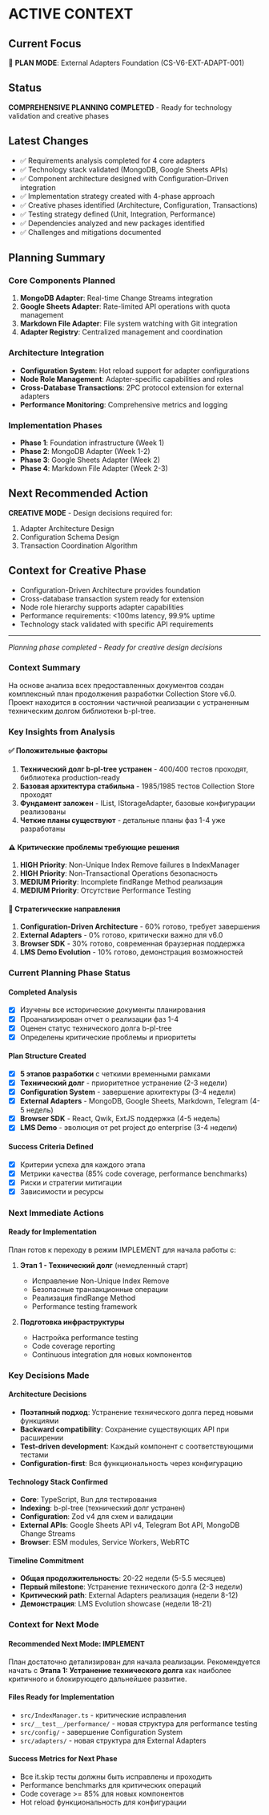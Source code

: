 # ACTIVE CONTEXT

## Current Focus
🔄 **PLAN MODE**: External Adapters Foundation (CS-V6-EXT-ADAPT-001)

## Status
**COMPREHENSIVE PLANNING COMPLETED** - Ready for technology validation and creative phases

## Latest Changes
- ✅ Requirements analysis completed for 4 core adapters
- ✅ Technology stack validated (MongoDB, Google Sheets APIs)
- ✅ Component architecture designed with Configuration-Driven integration
- ✅ Implementation strategy created with 4-phase approach
- ✅ Creative phases identified (Architecture, Configuration, Transactions)
- ✅ Testing strategy defined (Unit, Integration, Performance)
- ✅ Dependencies analyzed and new packages identified
- ✅ Challenges and mitigations documented

## Planning Summary

### Core Components Planned
1. **MongoDB Adapter**: Real-time Change Streams integration
2. **Google Sheets Adapter**: Rate-limited API operations with quota management
3. **Markdown File Adapter**: File system watching with Git integration
4. **Adapter Registry**: Centralized management and coordination

### Architecture Integration
- **Configuration System**: Hot reload support for adapter configurations
- **Node Role Management**: Adapter-specific capabilities and roles
- **Cross-Database Transactions**: 2PC protocol extension for external adapters
- **Performance Monitoring**: Comprehensive metrics and logging

### Implementation Phases
- **Phase 1**: Foundation infrastructure (Week 1)
- **Phase 2**: MongoDB Adapter (Week 1-2)
- **Phase 3**: Google Sheets Adapter (Week 2)
- **Phase 4**: Markdown File Adapter (Week 2-3)

## Next Recommended Action
**CREATIVE MODE** - Design decisions required for:
1. Adapter Architecture Design
2. Configuration Schema Design
3. Transaction Coordination Algorithm

## Context for Creative Phase
- Configuration-Driven Architecture provides foundation
- Cross-database transaction system ready for extension
- Node role hierarchy supports adapter capabilities
- Performance requirements: <100ms latency, 99.9% uptime
- Technology stack validated with specific API requirements

---
*Planning phase completed - Ready for creative design decisions*

### Context Summary
На основе анализа всех предоставленных документов создан комплексный план продолжения разработки Collection Store v6.0. Проект находится в состоянии частичной реализации с устраненным техническим долгом библиотеки b-pl-tree.

### Key Insights from Analysis

#### ✅ Положительные факторы
1. **Технический долг b-pl-tree устранен** - 400/400 тестов проходят, библиотека production-ready
2. **Базовая архитектура стабильна** - 1985/1985 тестов Collection Store проходят
3. **Фундамент заложен** - IList, IStorageAdapter, базовые конфигурации реализованы
4. **Четкие планы существуют** - детальные планы фаз 1-4 уже разработаны

#### ⚠️ Критические проблемы требующие решения
1. **HIGH Priority**: Non-Unique Index Remove failures в IndexManager
2. **HIGH Priority**: Non-Transactional Operations безопасность
3. **MEDIUM Priority**: Incomplete findRange Method реализация
4. **MEDIUM Priority**: Отсутствие Performance Testing

#### 🎯 Стратегические направления
1. **Configuration-Driven Architecture** - 60% готово, требует завершения
2. **External Adapters** - 0% готово, критически важно для v6.0
3. **Browser SDK** - 30% готово, современная браузерная поддержка
4. **LMS Demo Evolution** - 10% готово, демонстрация возможностей

### Current Planning Phase Status

#### Completed Analysis
- [x] Изучены все исторические документы планирования
- [x] Проанализирован отчет о реализации фаз 1-4
- [x] Оценен статус технического долга b-pl-tree
- [x] Определены критические проблемы и приоритеты

#### Plan Structure Created
- [x] **5 этапов разработки** с четкими временными рамками
- [x] **Технический долг** - приоритетное устранение (2-3 недели)
- [x] **Configuration System** - завершение архитектуры (3-4 недели)
- [x] **External Adapters** - MongoDB, Google Sheets, Markdown, Telegram (4-5 недель)
- [x] **Browser SDK** - React, Qwik, ExtJS поддержка (4-5 недель)
- [x] **LMS Demo** - эволюция от pet project до enterprise (3-4 недели)

#### Success Criteria Defined
- [x] Критерии успеха для каждого этапа
- [x] Метрики качества (85% code coverage, performance benchmarks)
- [x] Риски и стратегии митигации
- [x] Зависимости и ресурсы

### Next Immediate Actions

#### Ready for Implementation
План готов к переходу в режим IMPLEMENT для начала работы с:

1. **Этап 1 - Технический долг** (немедленный старт)
   - Исправление Non-Unique Index Remove
   - Безопасные транзакционные операции
   - Реализация findRange Method
   - Performance testing framework

2. **Подготовка инфраструктуры**
   - Настройка performance testing
   - Code coverage reporting
   - Continuous integration для новых компонентов

### Key Decisions Made

#### Architecture Decisions
- **Поэтапный подход**: Устранение технического долга перед новыми функциями
- **Backward compatibility**: Сохранение существующих API при расширении
- **Test-driven development**: Каждый компонент с соответствующими тестами
- **Configuration-first**: Вся функциональность через конфигурацию

#### Technology Stack Confirmed
- **Core**: TypeScript, Bun для тестирования
- **Indexing**: b-pl-tree (технический долг устранен)
- **Configuration**: Zod v4 для схем и валидации
- **External APIs**: Google Sheets API v4, Telegram Bot API, MongoDB Change Streams
- **Browser**: ESM modules, Service Workers, WebRTC

#### Timeline Commitment
- **Общая продолжительность**: 20-22 недели (5-5.5 месяцев)
- **Первый milestone**: Устранение технического долга (2-3 недели)
- **Критический path**: External Adapters реализация (недели 8-12)
- **Демонстрация**: LMS Evolution showcase (недели 18-21)

### Context for Next Mode

#### Recommended Next Mode: IMPLEMENT
План достаточно детализирован для начала реализации. Рекомендуется начать с **Этапа 1: Устранение технического долга** как наиболее критичного и блокирующего дальнейшее развитие.

#### Files Ready for Implementation
- `src/IndexManager.ts` - критические исправления
- `src/__test__/performance/` - новая структура для performance testing
- `src/config/` - завершение Configuration System
- `src/adapters/` - новая структура для External Adapters

#### Success Metrics for Next Phase
- Все it.skip тесты должны быть исправлены и проходить
- Performance benchmarks для критических операций
- Code coverage >= 85% для новых компонентов
- Hot reload функциональность для конфигурации